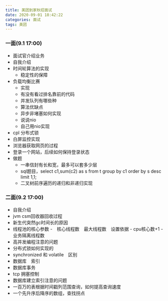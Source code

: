 ```yaml
---
title: 美团到家秋招面试
date: 2020-09-01 18:42:22
categories: 面试
tags: 美团
---
```

### 一面(9.1 17:00)
- 面试官介绍业务
- 自我介绍
- 时间轮算法的实现
    - 稳定性的保障
- 负载均衡比赛
    - 实现
    - 有没有看过排名靠前的代码
    - 并发队列有哪些种
    - 算法优缺点
    - 异步非堵塞如何实现
    - 说说nio
    - 自己用nio实现
- cpl 分布式锁
- 白屏监控实现
- 浏览器获取网页的过程
- 登录一个网站，后续如何保持登录状态
- 做题
    - 一串信封有长和宽，最多可以套多少层
    - sql题目，select c1,sum(c2) as s from t group by c1 order by s desc limit 1,1;
    - 二叉树前序遍历的递归和非递归实现
<!--more-->    
### 二面(9.2 17:00)
- 自我介绍
- jvm csm回收器回收过程
- 新生代突然gc时间长的原因
- 线程池的核心参数
    -　核心线程数　最大线程数　设置依据
        - cpu核心数+1
        - 业务隔离线程数 
- 高并发编程注意的问题
- 分布式锁如何实现的
- synchronized 和 volatile　区别
- 数据库　索引
- 数据库事务
- tcp 拥塞控制
- 数据库建立索引注意的问题
- 一百万的表根据时间戳列范围查询，如何提高查询速度
- 一个先升序后降序的数组，查找拐点